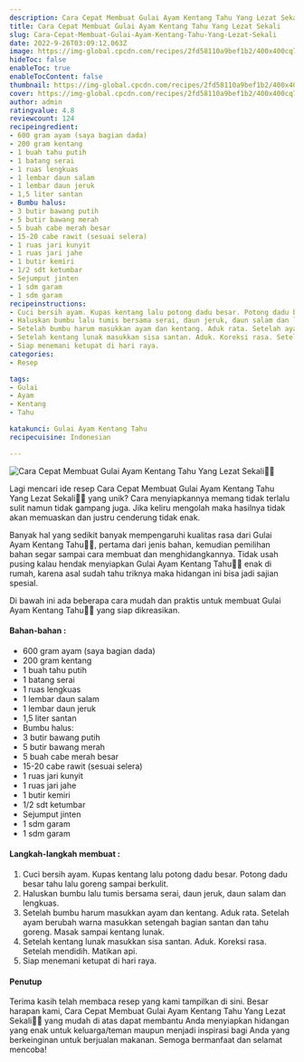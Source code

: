 ```yaml
---
description: Cara Cepat Membuat Gulai Ayam Kentang Tahu Yang Lezat Sekali"
title: Cara Cepat Membuat Gulai Ayam Kentang Tahu Yang Lezat Sekali
slug: Cara-Cepat-Membuat-Gulai-Ayam-Kentang-Tahu-Yang-Lezat-Sekali
date: 2022-9-26T03:09:12.063Z
image: https://img-global.cpcdn.com/recipes/2fd58110a9bef1b2/400x400cq70/photo.jpg
hideToc: false
enableToc: true
enableTocContent: false
thumbnail: https://img-global.cpcdn.com/recipes/2fd58110a9bef1b2/400x400cq70/photo.jpg
cover: https://img-global.cpcdn.com/recipes/2fd58110a9bef1b2/400x400cq70/photo.jpg
author: admin
ratingvalue: 4.8
reviewcount: 124
recipeingredient:
- 600 gram ayam (saya bagian dada)
- 200 gram kentang
- 1 buah tahu putih
- 1 batang serai
- 1 ruas lengkuas
- 1 lembar daun salam
- 1 lembar daun jeruk
- 1,5 liter santan
- Bumbu halus:
- 3 butir bawang putih
- 5 butir bawang merah
- 5 buah cabe merah besar
- 15-20 cabe rawit (sesuai selera)
- 1 ruas jari kunyit
- 1 ruas jari jahe
- 1 butir kemiri
- 1/2 sdt ketumbar
- Sejumput jinten
- 1 sdm garam
- 1 sdm garam
recipeinstructions:
- Cuci bersih ayam. Kupas kentang lalu potong dadu besar. Potong dadu besar tahu lalu goreng sampai berkulit.
- Haluskan bumbu lalu tumis bersama serai, daun jeruk, daun salam dan lengkuas.
- Setelah bumbu harum masukkan ayam dan kentang. Aduk rata. Setelah ayam berubah warna masukkan setengah bagian santan dan tahu goreng. Masak sampai kentang lunak.
- Setelah kentang lunak masukkan sisa santan. Aduk. Koreksi rasa. Setelah mendidih. Matikan api.
- Siap menemani ketupat di hari raya.
categories:
- Resep

tags:
- Gulai
- Ayam
- Kentang
- Tahu

katakunci: Gulai Ayam Kentang Tahu
recipecuisine: Indonesian

---
```


![Cara Cepat Membuat Gulai Ayam Kentang Tahu Yang Lezat Sekali👩‍🍳](https://img-global.cpcdn.com/recipes/2fd58110a9bef1b2/400x400cq70/photo.jpg)

Lagi mencari ide resep Cara Cepat Membuat Gulai Ayam Kentang Tahu Yang Lezat Sekali👩‍🍳 yang unik? Cara menyiapkannya memang tidak terlalu sulit namun tidak gampang juga. Jika keliru mengolah maka hasilnya tidak akan memuaskan dan justru cenderung tidak enak.

Banyak hal yang sedikit banyak mempengaruhi kualitas rasa dari Gulai Ayam Kentang Tahu👩‍🍳, pertama dari jenis bahan, kemudian pemilihan bahan segar sampai cara membuat dan menghidangkannya. Tidak usah pusing kalau hendak menyiapkan Gulai Ayam Kentang Tahu👩‍🍳 enak di rumah, karena asal sudah tahu triknya maka hidangan ini bisa jadi sajian spesial.

Di bawah ini ada beberapa cara mudah dan praktis untuk membuat Gulai Ayam Kentang Tahu👩‍🍳 yang siap dikreasikan.

<!--inarticleads1-->

#### Bahan-bahan :

- 600 gram ayam (saya bagian dada)
- 200 gram kentang
- 1 buah tahu putih
- 1 batang serai
- 1 ruas lengkuas
- 1 lembar daun salam
- 1 lembar daun jeruk
- 1,5 liter santan
- Bumbu halus:
- 3 butir bawang putih
- 5 butir bawang merah
- 5 buah cabe merah besar
- 15-20 cabe rawit (sesuai selera)
- 1 ruas jari kunyit
- 1 ruas jari jahe
- 1 butir kemiri
- 1/2 sdt ketumbar
- Sejumput jinten
- 1 sdm garam
- 1 sdm garam

<!--inarticleads2-->

#### Langkah-langkah membuat :

1. Cuci bersih ayam. Kupas kentang lalu potong dadu besar. Potong dadu besar tahu lalu goreng sampai berkulit.
1. Haluskan bumbu lalu tumis bersama serai, daun jeruk, daun salam dan lengkuas.
1. Setelah bumbu harum masukkan ayam dan kentang. Aduk rata. Setelah ayam berubah warna masukkan setengah bagian santan dan tahu goreng. Masak sampai kentang lunak.
1. Setelah kentang lunak masukkan sisa santan. Aduk. Koreksi rasa. Setelah mendidih. Matikan api.
1. Siap menemani ketupat di hari raya.

#### Penutup

Terima kasih telah membaca resep yang kami tampilkan di sini. Besar harapan kami, Cara Cepat Membuat Gulai Ayam Kentang Tahu Yang Lezat Sekali👩‍🍳 yang mudah di atas dapat membantu Anda menyiapkan hidangan yang enak untuk keluarga/teman maupun menjadi inspirasi bagi Anda yang berkeinginan untuk berjualan makanan. Semoga bermanfaat dan selamat mencoba!